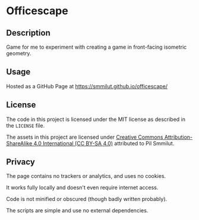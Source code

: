 # Officescape

## Description

Game for me to experiment with creating a game in front-facing isometric geometry.

## Usage

Hosted as a GitHub Page at https://smmilut.github.io/officescape/

## License

The code in this project is licensed under the MIT license as described in the `LICENSE` file.

The assets in this project are licensed under [Creative Commons Attribution-ShareAlike 4.0 International (CC BY-SA 4.0)](https://creativecommons.org/licenses/by-sa/4.0/) attributed to Pil Smmilut.

## Privacy

The page contains no trackers or analytics, and uses no cookies.

It works fully locally and doesn't even require internet access.

Code is not minified or obscured (though badly written probably).

The scripts are simple and use no external dependencies.
